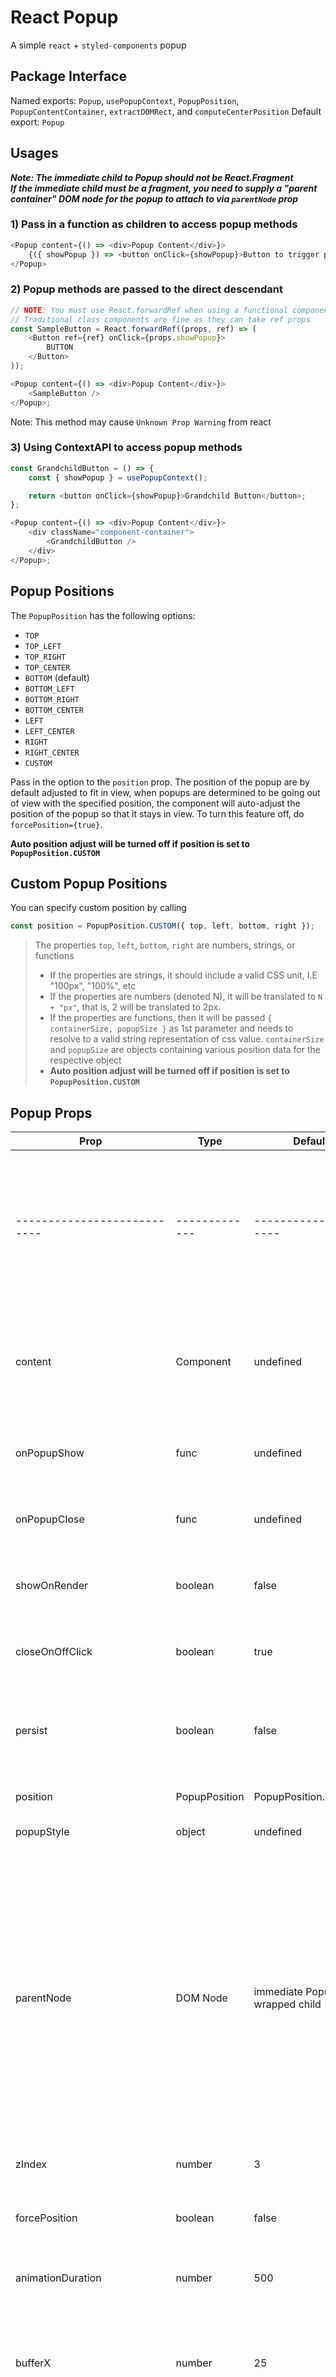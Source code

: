 # React Popup

A simple `react` + `styled-components` popup

## Package Interface

Named exports: `Popup`, `usePopupContext`, `PopupPosition`, `PopupContentContainer`, `extractDOMRect`, and `computeCenterPosition`
Default export: `Popup`

## Usages

**_Note: The immediate child to Popup should not be React.Fragment_**  
**_If the immediate child must be a fragment, you need to supply a "parent container" DOM node for the popup to attach to via `parentNode` prop_**

### 1) Pass in a function as children to access popup methods

```javascript
<Popup content={() => <div>Popup Content</div>}>
    {({ showPopup }) => <button onClick={showPopup}>Button to trigger popup</button>}
</Popup>
```

### 2) Popup methods are passed to the direct descendant

```javascript
// NOTE: You must use React.forwardRef when using a functional component as the child
// Traditional class components are fine as they can take ref props
const SampleButton = React.forwardRef((props, ref) => (
    <Button ref={ref} onClick={props.showPopup}>
        BUTTON
    </Button>
));

<Popup content={() => <div>Popup Content</div>}>
    <SampleButton />
</Popup>;
```

Note: This method may cause `Unknown Prop Warning` from react

### 3) Using ContextAPI to access popup methods

```javascript
const GrandchildButton = () => {
    const { showPopup } = usePopupContext();

    return <button onClick={showPopup}>Grandchild Button</button>;
};

<Popup content={() => <div>Popup Content</div>}>
    <div className="component-container">
        <GrandchildButton />
    </div>
</Popup>;
```

## Popup Positions

The `PopupPosition` has the following options:

-   `TOP`
-   `TOP_LEFT`
-   `TOP_RIGHT`
-   `TOP_CENTER`
-   `BOTTOM` (default)
-   `BOTTOM_LEFT`
-   `BOTTOM_RIGHT`
-   `BOTTOM_CENTER`
-   `LEFT`
-   `LEFT_CENTER`
-   `RIGHT`
-   `RIGHT_CENTER`
-   `CUSTOM`

Pass in the option to the `position` prop. The position of the popup are by default adjusted to fit in view, when popups are determined to be going out of view
with the specified position, the component will auto-adjust the position of the popup so that it stays in view. To turn this feature off, do `forcePosition={true}`.

**Auto position adjust will be turned off if position is set to `PopupPosition.CUSTOM`**

## Custom Popup Positions

You can specify custom position by calling

```javascript
const position = PopupPosition.CUSTOM({ top, left, bottom, right });
```

> The properties `top`, `left`, `bottom`, `right` are numbers, strings, or functions
>
> -   If the properties are strings, it should include a valid CSS unit, I.E "100px", "100%", etc
> -   If the properties are numbers (denoted N), it will be translated to `N + "px"`, that is, 2 will be translated to 2px.
> -   If the properties are functions, then it will be passed `{ containerSize, popupSize }` as 1st parameter and needs to resolve to a valid string representation of css value. `containerSize` and `popupSize` are objects containing various position data for the respective object
> -   **Auto position adjust will be turned off if position is set to `PopupPosition.CUSTOM`**

## Popup Props

| Prop                        | Type          | Default                       | Description                                                                                                                                                                                                                         |
| --------------------------- | ------------- | ----------------------------- | ----------------------------------------------------------------------------------------------------------------------------------------------------------------------------------------------------------------------------------- |
| --------------------------- | ------------- | ---------------------         | -------------------------------------------------------------------------------------------                                                                                                                                         |
| content                     | Component     | undefined                     | A component or function that returns a component to serve as the popup content                                                                                                                                                      |
| onPopupShow                 | func          | undefined                     | Function to trigger when the popup is shown                                                                                                                                                                                         |
| onPopupClose                | func          | undefined                     | Function to trigger when the popup is closed                                                                                                                                                                                        |
| showOnRender                | boolean       | false                         | If true, popup will display when mounted                                                                                                                                                                                            |
| closeOnOffClick             | boolean       | true                          | If true, clicking off the popup will close the popup                                                                                                                                                                                |
| persist                     | boolean       | false                         | If true, the popup will be mounted in DOM and hidden / shown via CSS                                                                                                                                                                |
| position                    | PopupPosition | PopupPosition.BOTTOM          | Defines the position of the popup                                                                                                                                                                                                   |
| popupStyle                  | object        | undefined                     | Styles for popup                                                                                                                                                                                                                    |
| parentNode                  | DOM Node      | immediate Popup wrapped child | An optional DOM node to serve as the popup parent container, if undefined, the immediate child wrapped with Popup will serve as the parent container. You MUST define this prop if the immediate child of Popup is a React Fragment |
| zIndex                      | number        | 3                             | Z-index for popup                                                                                                                                                                                                                   |
| forcePosition               | boolean       | false                         | If true, turns off checking for in view port rendering                                                                                                                                                                              |
| animationDuration           | number        | 500                           | Animation duration in ms                                                                                                                                                                                                            |
| bufferX                     | number        | 25                            | The amount of pixel added as buffer when calculating the x-direction in view port constrain                                                                                                                                         |
| bufferY                     | number        | 25                            | The amount of pixel added as buffer when calculating the y-direction in view port constrain                                                                                                                                         |
| CustomPopupContentContainer | Component     | PopupContentContainer         | Defines the popup component                                                                                                                                                                                                         |

## Popup Methods

Below are the methods available to control the popup

| Method            | Args                        | Description                       |
| ----------------- | --------------------------- | --------------------------------- |
| showPopup         | none                        | Displays the popup                |
| closePopup        | none                        | Closes the popup                  |
| togglePopup       | none                        | Toggles the state of the popup    |
| setDynamicContent | Component \| Func Component | Updates the contents of the popup |

## Helper Functions

The below functions may be useful when trying to define custom popup positions:

-   **extractDOMRect**: Takes the result of `node.getBoundingClientRect` as input and outputs a corresponding js object
-   **computeCenterPosition**: `function(popupSize: extractDOMRect, parentSize: extractDOMRect) => { x: number, y: number }`. This function takes the two node sizes, and returns the x, y coordinates such that the 1st node are centered with respect to the 2nd node in the x and/or y direction

```javascript
//anchorNode is somewhere else on the page, not referring to the immediate child that Popup wrapped around
const anchorNodeSize = extractDOMRect(someNode.getBoundingClientRect());
const customPositionFn = ({ popupSize }) => {
    const { x } = computeCenterPosition(popupSize, anchorNodeSize);
    //Horizontally centers popup with respect to anchor element
    return `${x}px`;
};
<Popup
    position={PopupPosition.CUSTOM({
        left: customPositionFn,
    })}
>
    ...
</Popup>;
```

